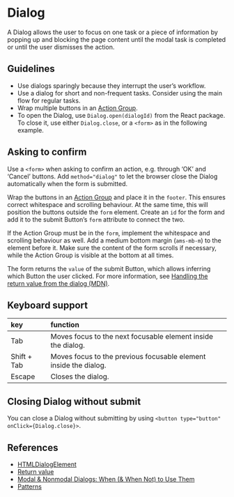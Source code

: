 <!-- @license CC0-1.0 -->

# Dialog

A Dialog allows the user to focus on one task or a piece of information by popping up and blocking the page content until the modal task is completed or until the user dismisses the action.

## Guidelines

- Use dialogs sparingly because they interrupt the user’s workflow.
- Use a dialog for short and non-frequent tasks.
  Consider using the main flow for regular tasks.
- Wrap multiple buttons in an [Action Group](https://designsystem.amsterdam/?path=/docs/components-layout-action-group--docs).
- To open the Dialog, use `Dialog.open(dialogId)` from the React package.
  To close it, use either `Dialog.close`, or a `<form>` as in the following example.

## Asking to confirm

Use a `<form>` when asking to confirm an action, e.g. through ‘OK’ and ‘Cancel’ buttons.
Add `method="dialog"` to let the browser close the Dialog automatically when the form is submitted.

Wrap the buttons in an [Action Group](/docs/components-layout-action-group--docs) and place it in the `footer`.
This ensures correct whitespace and scrolling behaviour.
At the same time, this will position the buttons outside the `form` element.
Create an `id` for the form and add it to the submit Button’s `form` attribute to connect the two.

If the Action Group must be in the `form`, implement the whitespace and scrolling behaviour as well.
Add a medium bottom margin (`ams-mb-m`) to the element before it.
Make sure the content of the form scrolls if necessary, while the Action Group is visible at the bottom at all times.

The form returns the `value` of the submit Button, which allows inferring which Button the user clicked.
For more information, see [Handling the return value from the dialog (MDN)](https://developer.mozilla.org/en-US/docs/Web/HTML/Element/dialog#handling_the_return_value_from_the_dialog).

## Keyboard support

| key         | function                                                         |
| :---------- | :--------------------------------------------------------------- |
| Tab         | Moves focus to the next focusable element inside the dialog.     |
| Shift + Tab | Moves focus to the previous focusable element inside the dialog. |
| Escape      | Closes the dialog.                                               |

## Closing Dialog without submit

You can close a Dialog without submitting by using `<button type="button" onClick={Dialog.close}>`.

## References

- [HTMLDialogElement](https://developer.mozilla.org/en-US/docs/Web/API/HTMLDialogElement)
- [Return value](https://developer.mozilla.org/en-US/docs/Web/API/HTMLDialogElement/returnValue)
- [Modal & Nonmodal Dialogs: When (& When Not) to Use Them](https://www.nngroup.com/articles/modal-nonmodal-dialog/)
- [Patterns](https://www.w3.org/WAI/ARIA/apg/patterns/dialog-modal/)
